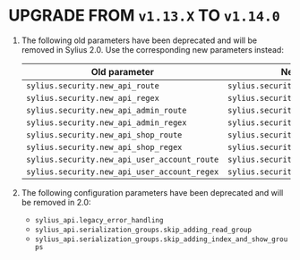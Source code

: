 # UPGRADE FROM `v1.13.X` TO `v1.14.0`

1. The following old parameters have been deprecated and will be removed in Sylius 2.0. Use the corresponding new parameters instead:

   | Old parameter                                | New parameter                            |
   |----------------------------------------------|------------------------------------------|
   | `sylius.security.new_api_route`              | `sylius.security.api_route`              |
   | `sylius.security.new_api_regex`              | `sylius.security.api_regex`              |
   | `sylius.security.new_api_admin_route`        | `sylius.security.api_admin_route`        |
   | `sylius.security.new_api_admin_regex`        | `sylius.security.api_admin_regex`        |
   | `sylius.security.new_api_shop_route`         | `sylius.security.api_shop_route`         |
   | `sylius.security.new_api_shop_regex`         | `sylius.security.api_shop_regex`         |
   | `sylius.security.new_api_user_account_route` | `sylius.security.api_shop_account_route` |
   | `sylius.security.new_api_user_account_regex` | `sylius.security.api_shop_account_regex` |

1. The following configuration parameters have been deprecated and will be removed in 2.0:

   - `sylius_api.legacy_error_handling`
   - `sylius_api.serialization_groups.skip_adding_read_group`
   - `sylius_api.serialization_groups.skip_adding_index_and_show_groups`
